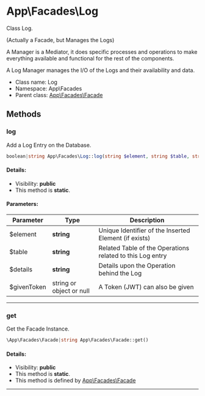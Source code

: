 App\Facades\Log
===============

Class Log.

(Actually a Facade, but Manages the Logs)

A Manager is a Mediator, it does specific processes and operations
to make everything available and functional for the rest of the components.

A Log Manager manages the I/O of the Logs and their availability and data.


* Class name: Log
* Namespace: App\Facades
* Parent class: [App\Facades\Facade](App-Facades-Facade.md)







Methods
-------


### log

Add a Log Entry on the Database.



```php
boolean|string App\Facades\Log::log(string $element, string $table, string $details, string or object or null $givenToken)
```

#### Details:
* Visibility: **public**
* This method is **static**.


#### Parameters:

| Parameter | Type | Description |
|-----------|------|-------------|
| $element | **string** | Unique Identifier of the Inserted Element (if exists) |
| $table | **string** | Related Table of the Operations related to this Log entry |
| $details | **string** | Details upon the Operation behind the Log |
| $givenToken | string or object or null | A Token (JWT) can also be given |


<hr>

### get

Get the Facade Instance.



```php
\App\Facades\Facade|string App\Facades\Facade::get()
```

#### Details:
* Visibility: **public**
* This method is **static**.
* This method is defined by [App\Facades\Facade](App-Facades-Facade.md)



<hr>

